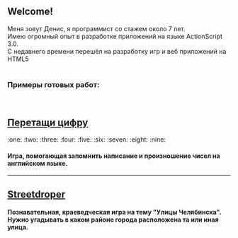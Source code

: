 ## Welcome!

Меня зовут Денис, я программист со стажем около 7 лет.<br> 
Имею огромный опыт в разработке приложений на языке ActionScript 3.0.<br>
С недавнего времени перешёл на разработку игр и веб приложений на HTML5<br>
<br>
### Примеры готовых работ:
<br>



<h2><a href="https://denisbaev.github.io/ddnumbers/"> Перетащи цифру</a></h2> :one: :two: :three: :four: :five: :six: :seven: :eight: :nine:


#### Игра, помогающая запомнить написание и произношение чисел на английском языке.

___


<h2><a href="https://denisbaev.github.io/streetsdrop74"> Streetdroper</a></h2>


#### Познавательная, краеведческая игра на тему "Улицы Челябинска". Нужно угадывать в каком районе города расположена та или иная улица.




